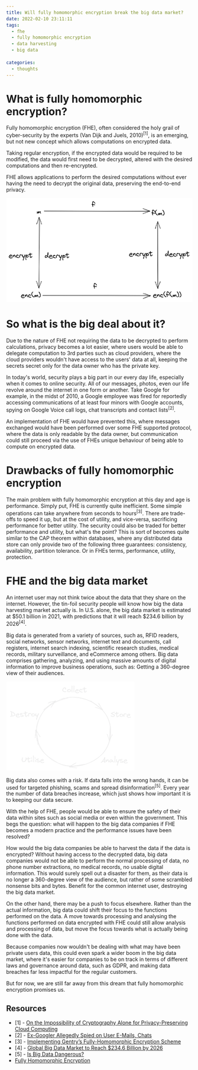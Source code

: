 ```yaml
---
title: Will fully homomorphic encryption break the big data market?
date: 2022-02-10 23:11:11
tags:
  - fhe
  - fully homomorphic encryption
  - data harvesting
  - big data

categories:
  - thoughts
---
```


# What is fully homomorphic encryption?

<p>Fully homomorphic encryption (FHE), often considered the holy grail of cyber-security by the experts (Van Dijk and Juels, 2010)<sup>[1]</sup>, is
an emerging, but not new concept which allows computations on encrypted data.</p>

<p>Taking regular encryption, if the encrypted data would be required to be modified, the data would first need to be
decrypted, altered with the desired computations and then re-encrypted.</p>

<p>FHE allows applications to perform the desired computations without ever having the need to decrypt
the original data, preserving the end-to-end privacy.</p>

![Fully homomorphic encryption diagram](fhe-and-data-harvesting-market/fhe-diagram.png)

# So what is the big deal about it?

<p>Due to the nature of FHE not requiring the data to be decrypted to perform calculations,
privacy becomes a lot easier, where users would be able to delegate computation to 3rd parties
such as cloud providers, where the cloud providers wouldn't have access to the users' data at all,
keeping the secrets secret only for the data owner who has the private key.</p>

<p>In today's world, security plays a big part in our every day life, especially when it comes to online security.
All of our messages, photos, even our life revolve around the internet in one form or another.
Take Google for example, in the midst of 2010, a Google employee was fired for reportedly accessing
communications of at least four minors with Google accounts, spying on Google Voice call logs, chat transcripts
and contact lists<sup>[2]</sup>.</p>

<p>An implementation of FHE would have prevented this, where messages exchanged would have been performed over
some FHE supported protocol, where the data is only readable by the data owner, but communication could still proceed
via the use of FHEs unique behaviour of being able to compute on encrypted data.</p>

# Drawbacks of fully homomorphic encryption

<p>The main problem with fully homomorphic encryption at this day and age is performance.
Simply put, FHE is currently quite inefficient. Some simple operations can take anywhere from seconds to hours<sup>[3]</sup>.
There are trade-offs to speed it up, but at the cost of utility, and vice-versa, sacrificing performance for better utility.
The security could also be traded for better performance and utility, but what's the point?
This is sort of becomes quite similar to the CAP theorem within databases, where any distributed data store can only provide two of the following three
guarantees: consistency, availability, partition tolerance. Or in FHEs terms, performance, utility, protection.</p>

# FHE and the big data market

<p>An internet user may not think twice about the data that they share on the internet.
However, the tin-foil security people will know how big the data harvesting market actually is.
In U.S. alone, the big data market is estimated at $50.1 billion in 2021, with predictions that it will reach
$234.6 billion by 2026<sup>[4]</sup>.</p>

<p>Big data is generated from a variety of sources, such as, RFID readers, social networks, sensor networks, internet text and documents, call registers,
internet search indexing, scientific research studies, medical records, military surveillance, and eCommerce among others.
Big data comprises gathering, analyzing, and using massive amounts of digital information to improve business operations, such as: Getting a 360-degree view of their audiences.</p>

![Big data life-cycle](fhe-and-data-harvesting-market/big-data-lifecycle.png)

<p>Big data also comes with a risk. If data falls into the wrong hands, it can be used for targeted phishing, scams and spread disinformation<sup>[5]</sup>.
Every year the number of data breaches increase, which just shows how important it is to keeping our data secure.</p>

<p>With the help of FHE, people would be able to ensure the safety of their data within sites such as social media or even within the government.
This begs the question: what will happen to the big data companies if FHE becomes a modern practice and the performance issues have been resolved?</p>

<p>How would the big data companies be able to harvest the data if the data is encrypted? Without having access to the decrypted data,
big data companies would not be able to perform the normal processing of data, no phone number extractions, no medical records, no usable digital information.
This would surely spell out a disaster for them, as their data is no longer a 360-degree view of the audience, but rather of some scrambled nonsense bits and bytes.
Benefit for the common internet user, destroying the big data market.</p>

<p>On the other hand, there may be a push to focus elsewhere. Rather than the actual information, big data could shift their focus to the functions performed on the data.
A move towards processing and analysing the functions performed on data encrypted with FHE could still allow analysis and processing of data, but move the focus
towards what is actually being done with the data.</p>

<p>Because companies now wouldn't be dealing with what may have been private users data, this could even spark a wider
boom in the big data market, where it's easier for companies to be on track in terms of different laws and governance around data, such as GDPR, and making data breaches far less
impactful for the regular customers.</p>

<p>But for now, we are still far away from this dream that fully homomorphic encryption promises us.</p>

## Resources
- [1] - [On the Impossibility of Cryptography Alone for Privacy-Preserving Cloud Computing](http://www.arijuels.com/wp-content/uploads/2013/09/vDJ10.pdf)
- [2] - [Ex-Googler Allegedly Spied on User E-Mails, Chats](https://www.wired.com/2010/09/google-spy/)
- [3] - [Implementing Gentry’s Fully-Homomorphic Encryption Scheme](https://link.springer.com/chapter/10.1007/978-3-642-20465-4_9)
- [4] - [Global Big Data Market to Reach $234.6 Billion by 2026 ](https://www.prnewswire.com/news-releases/global-big-data-market-to-reach-234-6-billion-by-2026--301322252.html)
- [5] - [Is Big Data Dangerous?](https://careerfoundry.com/en/blog/data-analytics/is-big-data-dangerous/)
- [Fully Homomorphic Encryption](https://www.sciencedirect.com/topics/computer-science/fully-homomorphic-encryption)